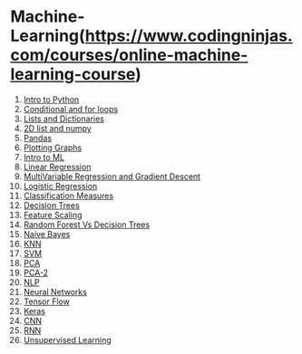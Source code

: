 # Machine-Learning(https://www.codingninjas.com/courses/online-machine-learning-course)
1. [Intro to Python](https://github.com/abhishek201202/Machine-Learning/blob/master/1%20.%20intro%20to%20python%20.....%20%5Babhishek%20soni%5D.ipynb)
2. [Conditional and for loops](https://github.com/abhishek201202/Machine-Learning/blob/master/2%20.%20Conditional%20and%20for%20loops%20.....%20%5Babhishek%20soni%5D.ipynb)
3. [Lists and Dictionaries](https://github.com/abhishek201202/Machine-Learning/blob/master/3%20.%20Lists%20and%20Dictionaries%20.....%20%5Babhishek%20soni%5D.ipynb)
4. [2D list and numpy](https://github.com/abhishek201202/Machine-Learning/blob/master/4%20.%202D%20list%20and%20numpy%20.....%20%5Babhishek%20soni%5D.ipynb)
5. [Pandas](https://github.com/abhishek201202/Machine-Learning/blob/master/5%20.%20Pandas%20.....%20%5Babhishek%20soni%5D.ipynb)
6. [Plotting Graphs](https://github.com/abhishek201202/Machine-Learning/blob/master/6.%20Plotting%20Graphs%20.....%20%5Babhishek%20soni%5D.ipynb)
7. [Intro to ML](https://github.com/abhishek201202/Machine-Learning/blob/master/7.%20Intro%20to%20Machine%20Learning%20.....%20%5Babhishek%20soni%5D.ipynb)
8. [Linear Regression](https://github.com/abhishek201202/Machine-Learning/blob/master/8.%20Linear%20Regression%20.....%20%5Babhishek%20soni%5D.ipynb)
9. [MultiVariable Regression and Gradient Descent](https://github.com/abhishek201202/Machine-Learning/blob/master/9.%20MultiVariable%20Regression%20and%20Gradient%20Descent%20.....%20%5Babhishek%20soni%5D.ipynb)
10. [Logistic Regression](https://github.com/abhishek201202/Machine-Learning/blob/master/10.%20Logistic%20Regression%20.....%20%5Babhishek201202%5D.ipynb)
11. [Classification Measures](https://github.com/abhishek201202/Machine-Learning/blob/master/11.%20Classification%20Measures%20.....%20%5Babhishek201202%5D.ipynb)
12. [Decision Trees](https://github.com/abhishek201202/Machine-Learning/blob/master/12.%20Decision%20Tree%20.....%20%5Babhishek201202%5D.ipynb)
13. [Feature Scaling](https://github.com/abhishek201202/Machine-Learning/blob/master/13.%20Feature%20Scaling%20.....%20%5Babhishek201202%5D.ipynb)
14. [Random Forest Vs Decision Trees](https://github.com/abhishek201202/Machine-Learning/blob/master/14.%20Random%20Forest%20vs%20Decision%20Trees%20.....%20%5Babhishek201202%5D.ipynb)
15. [Naive Bayes](https://github.com/abhishek201202/Machine-Learning/blob/master/15.%20Naive%20Bayes%20.....%20%5Babhishek201202%5D.ipynb)
16. [KNN](https://github.com/abhishek201202/Machine-Learning/blob/master/16.%20KNN.....abhishek201202.ipynb)
17. [SVM](https://github.com/abhishek201202/Machine-Learning/blob/master/17.%20SVM%20.....%20%5Babhishek201202%5D.ipynb)
18. [PCA](https://github.com/abhishek201202/Machine-Learning/blob/master/18.%20PCA(Principal%20Component%20Analysis)%20.....%20%5Babhishek201202%5D.ipynb)
19. [PCA-2](https://github.com/abhishek201202/Machine-Learning/blob/master/19.%20PCA-2%20.....%20%5Babhishek201202%5D.ipynb)
20. [NLP](https://github.com/abhishek201202/Machine-Learning/blob/master/20.%20NLP%20(%20Natural%20Language%20Processing%20)%20.....%20%5Babhishek%20soni%5D.ipynb)
21. [Neural Networks](https://github.com/abhishek201202/Machine-Learning/blob/master/21.%20Neural%20Network%20.....%20%5Babhishek%20soni%5D.ipynb)
22. [Tensor Flow](https://github.com/abhishek201202/Machine-Learning/blob/master/22.%20Tensor%20Flow%20.....%20%5Babhishek%20soni%5D.ipynb)
23. [Keras](https://github.com/abhishek201202/Machine-Learning/blob/master/23.%20Keras%20.....%20%5Babhishek%20soni%5D.ipynb)
24. [CNN](https://github.com/abhishek201202/Machine-Learning/blob/master/24.%20CNN%20(%20Convolutional%20Neural%20Network%20)%20.....%20%5B2018UCO1673%5D.ipynb)
25. [RNN](https://github.com/abhishek201202/Machine-Learning/blob/master/25.%20RNN%20(%20Recurrent%20Neural%20Network%20)%20.....%20%5Babhishek%20soni%5D.ipynb)
26. [Unsupervised Learning](https://github.com/abhishek201202/Machine-Learning/blob/master/26.%20Unsupervised%20Learning%20.....%20%5Babhishek%20soni%5D.ipynb)
